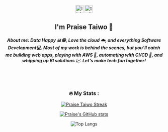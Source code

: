 <div align="center">


<div align="center">
  <a href="https://www.linkedin.com/in/praise-taiwo/"  target="blank"><img src="https://img.shields.io/static/v1?message=LinkedIn&logo=linkedin&label=&color=0077B5&logoColor=white&labelColor=&style=for-the-badge" height="25" alt="linkedin logo"  /></a>
  <a href="https://www.credly.com/users/praise_taiwo/" target="blank"><img src="https://img.shields.io/static/v1?message=Credly&logo=credly&label=&color=white&logoColor=&labelColor=&style=for-the-badge" height="25" alt="twitter logo"  /></a>
</div>

###


## I'm Praise Taiwo 👋
<h5 align="center">About me: Data Happy 📊😁, Love the cloud ☁️, and everything Software Development💻. Most of my work is behind the scenes, but you’ll catch me building web apps, playing with AWS 🚀, automating with CI/CD 🤖, and whipping up BI solutions 📈. Let's make tech fun together!</h5>
<!--
<p align="center"> <a href="https://github.com/praisino/github-profile-trophy"><img src="https://github-profile-trophy.vercel.app/?username=praisino" alt="praisino" /></a> </p>
-->

<br>
<br>


<h3 align="center">🔥   My Stats :</h3>

[![Praise Taiwo Streak](https://github-readme-streak-stats-adht.vercel.app?user=praisino)](https://git.io/streak-stats)

<!--
<img align="left" alt="codeSTACKr's Github Stats" src="https://github-readme-stats-1-azure.vercel.app/api?username=praisino&show_icons=true&hide_border=true&count_private=true" />
-->
[![Praise's GitHub stats](https://github-readme-stats-1-praisinos-projects.vercel.app/api?username=praisino)](https://github.com/praisino/github-readme-stats&show_icons=true&hide_border=true&count_private=true)

![Top Langs](https://github-readme-stats-1-praisinos-projects.vercel.app/api/top-langs/?username=praisino&layout=compact&size_weight=0.2&count_weight=0.8)

<!--
**praisino/praisino** is a ✨ _special_ ✨ repository because its `README.md` (this file) appears on your GitHub profile.

Here are some ideas to get you started:

- 🔭 I’m currently working on ...
- 🌱 I’m currently learning ...
- 👯 I’m looking to collaborate on ...
- 🤔 I’m looking for help with ...
- 💬 Ask me about ...
- 📫 How to reach me: ...
- 😄 Pronouns: ...
- ⚡ Fun fact: ...
-->

